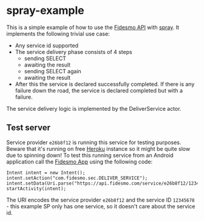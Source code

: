 spray-example
=============

This is a simple example of how to use the
[Fidesmo API](https://developer.fidesmo.com/api) with
[spray](http://spray.io/). It implements the following trivial use
case:

- Any service id supported
- The service delivery phase consists of 4 steps
  - sending SELECT
  - awaiting the result
  - sending SELECT again
  - awaiting the result
- After this the service is declared successfully completed. If there
  is any failure down the road, the service is declared completed but
  with a failure.

The service delivery logic is implemented by the DeliverService actor.

Test server
-----------

Service provider `e26b8f12` is running this service for testing
purposes. Beware that it's running on free [Heroku](http://heroku.com)
instance so it might be quite slow due to spinning down! To test this
running service from an Android application call the
[Fidesmo App](https://developer.fidesmo.com/android) using the
following code:

```
Intent intent = new Intent();
intent.setAction("com.fidesmo.sec.DELIVER_SERVICE");
intent.setData(Uri.parse("https://api.fidesmo.com/service/e26b8f12/12345678"));
startActivity(intent);
```
The URI encodes the service provider `e26b8f12` and the service ID
`12345678` - this example SP only has one service, so it doesn't care
about the service id.
